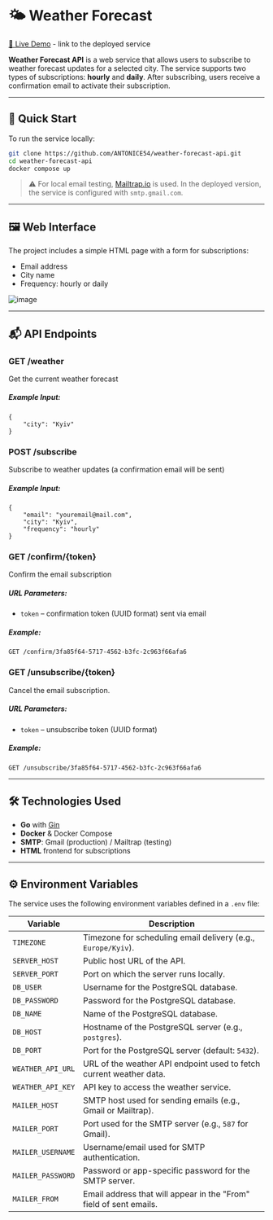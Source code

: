 # 🌤️ Weather Forecast 

[🔗 Live Demo](http://weather-update.pp.ua)  - link to the deployed service

**Weather Forecast API** is a web service that allows users to subscribe to weather forecast updates for a selected city. The service supports two types of subscriptions: **hourly** and **daily**. After subscribing, users receive a confirmation email to activate their subscription.

---

## 🚀 Quick Start

To run the service locally:

```bash
git clone https://github.com/ANTONICE54/weather-forecast-api.git
cd weather-forecast-api
docker compose up
```

> ⚠️ For local email testing, [Mailtrap.io](https://mailtrap.io) is used. In the deployed version, the service is configured with `smtp.gmail.com`.

---

## 🖼️ Web Interface

The project includes a simple HTML page with a form for subscriptions:
- Email address
- City name
- Frequency: hourly or daily

![image](https://github.com/user-attachments/assets/55772f07-8c17-453e-aedb-94567e938449)


---

## 📬 API Endpoints


### GET /weather

Get the current weather forecast

##### Example Input: 
```
{
	"city": "Kyiv"
} 
```

### POST /subscribe

Subscribe to weather updates (a confirmation email will be sent)

##### Example Input: 
```
{
	"email": "youremail@mail.com",
	"city": "Kyiv",
	"frequency": "hourly"
} 
```



### GET /confirm/{token}

Confirm the email subscription

##### URL Parameters:
- `token` – confirmation token (UUID format) sent via email

##### Example:
`GET /confirm/3fa85f64-5717-4562-b3fc-2c963f66afa6`

### GET /unsubscribe/{token}

Cancel the email subscription.

##### URL Parameters:
- `token` – unsubscribe token (UUID format)

##### Example:
`GET /unsubscribe/3fa85f64-5717-4562-b3fc-2c963f66afa6`

---

## 🛠️ Technologies Used

- **Go** with [Gin](https://github.com/gin-gonic/gin)
- **Docker** & Docker Compose
- **SMTP**: Gmail (production) / Mailtrap (testing)
- **HTML** frontend for subscriptions

---


## ⚙️ Environment Variables

The service uses the following environment variables defined in a `.env` file:

| Variable             | Description |
|----------------------|-------------|
| `TIMEZONE`           | Timezone for scheduling email delivery (e.g., `Europe/Kyiv`). |
| `SERVER_HOST`        | Public host URL of the API. |
| `SERVER_PORT`        | Port on which the server runs locally. |
| `DB_USER`            | Username for the PostgreSQL database. |
| `DB_PASSWORD`        | Password for the PostgreSQL database. |
| `DB_NAME`            | Name of the PostgreSQL database. |
| `DB_HOST`            | Hostname of the PostgreSQL server (e.g., `postgres`). |
| `DB_PORT`            | Port for the PostgreSQL server (default: `5432`). |
| `WEATHER_API_URL`    | URL of the weather API endpoint used to fetch current weather data. |
| `WEATHER_API_KEY`    | API key to access the weather service. |
| `MAILER_HOST`        | SMTP host used for sending emails (e.g., Gmail or Mailtrap). |
| `MAILER_PORT`        | Port used for the SMTP server (e.g., `587` for Gmail). |
| `MAILER_USERNAME`    | Username/email used for SMTP authentication. |
| `MAILER_PASSWORD`    | Password or app-specific password for the SMTP server. |
| `MAILER_FROM`        | Email address that will appear in the "From" field of sent emails. |

